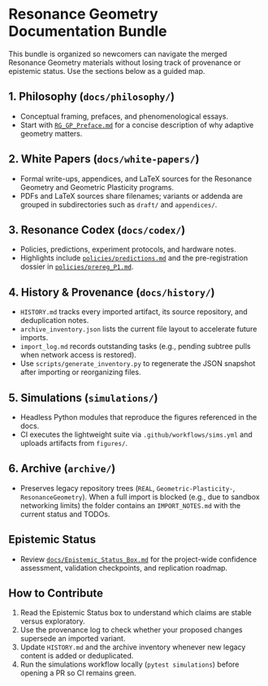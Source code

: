 # Resonance Geometry Documentation Bundle

This bundle is organized so newcomers can navigate the merged Resonance Geometry
materials without losing track of provenance or epistemic status. Use the
sections below as a guided map.

## 1. Philosophy (`docs/philosophy/`)
- Conceptual framing, prefaces, and phenomenological essays.
- Start with [`RG_GP_Preface.md`](philosophy/RG_GP_Preface.md) for a concise
  description of why adaptive geometry matters.

## 2. White Papers (`docs/white-papers/`)
- Formal write-ups, appendices, and LaTeX sources for the Resonance Geometry and
  Geometric Plasticity programs.
- PDFs and LaTeX sources share filenames; variants or addenda are grouped in
  subdirectories such as `draft/` and `appendices/`.

## 3. Resonance Codex (`docs/codex/`)
- Policies, predictions, experiment protocols, and hardware notes.
- Highlights include [`policies/predictions.md`](codex/policies/predictions.md)
  and the pre-registration dossier in
  [`policies/prereg_P1.md`](codex/policies/prereg_P1.md).

## 4. History & Provenance (`docs/history/`)
- `HISTORY.md` tracks every imported artifact, its source repository, and
  deduplication notes.
- `archive_inventory.json` lists the current file layout to accelerate future
  imports.
- `import_log.md` records outstanding tasks (e.g., pending subtree pulls when
  network access is restored).
- Use `scripts/generate_inventory.py` to regenerate the JSON snapshot after
  importing or reorganizing files.

## 5. Simulations (`simulations/`)
- Headless Python modules that reproduce the figures referenced in the docs.
- CI executes the lightweight suite via `.github/workflows/sims.yml` and uploads
  artifacts from `figures/`.

## 6. Archive (`archive/`)
- Preserves legacy repository trees (`REAL`, `Geometric-Plasticity-`,
  `ResonanceGeometry`). When a full import is blocked (e.g., due to sandbox
  networking limits) the folder contains an `IMPORT_NOTES.md` with the current
  status and TODOs.

## Epistemic Status
- Review [`docs/Epistemic_Status_Box.md`](Epistemic_Status_Box.md) for the
  project-wide confidence assessment, validation checkpoints, and replication
  roadmap.

## How to Contribute
1. Read the Epistemic Status box to understand which claims are stable versus
   exploratory.
2. Use the provenance log to check whether your proposed changes supersede an
   imported variant.
3. Update `HISTORY.md` and the archive inventory whenever new legacy content is
   added or deduplicated.
4. Run the simulations workflow locally (`pytest simulations`) before opening a
   PR so CI remains green.
